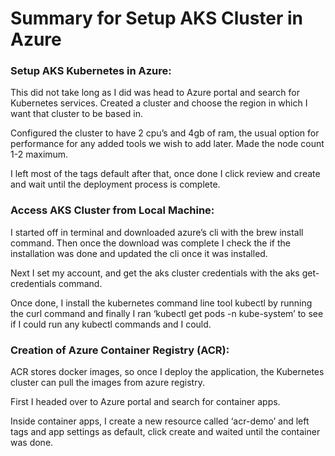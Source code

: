 # Summary for Setup AKS Cluster in Azure

### Setup AKS Kubernetes in Azure:

This did not take long as I did was head to Azure portal and search for Kubernetes services. Created a cluster and choose the region in which I want that cluster to be based in.

Configured the cluster to have 2 cpu’s and 4gb of ram, the usual option for performance for any added tools we wish to add later. Made the node count 1-2 maximum. 

I left most of the tags default after that, once done I click review and create and wait until the deployment process is complete. 

### Access AKS Cluster from Local Machine:

I started off in terminal and downloaded azure’s cli with the brew install command. Then once the download was complete I check the if the installation was done and updated the cli once it was installed. 

Next I set my account, and get the aks cluster credentials with the aks get-credentials command. 

Once done, I install the kubernetes command line tool kubectl by running the curl command and finally I ran ‘kubectl get pods -n kube-system’ to see if I could run any kubectl commands and I could. 

### Creation of Azure Container Registry (ACR):

ACR stores docker images, so once I deploy the application, the Kubernetes cluster can pull the images from azure registry. 

First I headed over to Azure portal and search for container apps. 

Inside container apps, I create a new resource called ‘acr-demo’ and left tags and app settings as default, click create and waited until the container was done.
